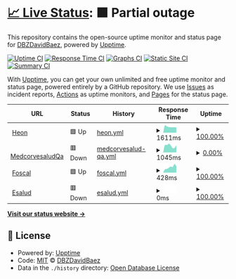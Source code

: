 # [📈 Live Status](https://DavidBaezDbz.github.io/DavidBaezDbz): <!--live status--> **🟧 Partial outage**

This repository contains the open-source uptime monitor and status page for [DBZDavidBaez](https://davidbaezdbz.github.io/), powered by [Upptime](https://github.com/upptime/upptime).

[![Uptime CI](https://github.com/DavidBaezDbz/DavidBaezDbz/workflows/Uptime%20CI/badge.svg)](https://github.com/DavidBaezDbz/DavidBaezDbz/actions?query=workflow%3A%22Uptime+CI%22)
[![Response Time CI](https://github.com/DavidBaezDbz/DavidBaezDbz/workflows/Response%20Time%20CI/badge.svg)](https://github.com/DavidBaezDbz/DavidBaezDbz/actions?query=workflow%3A%22Response+Time+CI%22)
[![Graphs CI](https://github.com/DavidBaezDbz/DavidBaezDbz/workflows/Graphs%20CI/badge.svg)](https://github.com/DavidBaezDbz/DavidBaezDbz/actions?query=workflow%3A%22Graphs+CI%22)
[![Static Site CI](https://github.com/DavidBaezDbz/DavidBaezDbz/workflows/Static%20Site%20CI/badge.svg)](https://github.com/DavidBaezDbz/DavidBaezDbz/actions?query=workflow%3A%22Static+Site+CI%22)
[![Summary CI](https://github.com/DavidBaezDbz/DavidBaezDbz/workflows/Summary%20CI/badge.svg)](https://github.com/DavidBaezDbz/DavidBaezDbz/actions?query=workflow%3A%22Summary+CI%22)

With [Upptime](https://upptime.js.org), you can get your own unlimited and free uptime monitor and status page, powered entirely by a GitHub repository. We use [Issues](https://github.com/DavidBaezDbz/DavidBaezDbz/issues) as incident reports, [Actions](https://github.com/DavidBaezDbz/DavidBaezDbz/actions) as uptime monitors, and [Pages](https://DavidBaezDbz.github.io/DavidBaezDbz) for the status page.

<!--start: status pages-->
<!-- This summary is generated by Upptime (https://github.com/upptime/upptime) -->
<!-- Do not edit this manually, your changes will be overwritten -->
<!-- prettier-ignore -->
| URL | Status | History | Response Time | Uptime |
| --- | ------ | ------- | ------------- | ------ |
| <img alt="" src="https://icons.duckduckgo.com/ip3/www.heon.com.co.ico" height="13"> [Heon](https://www.heon.com.co/inicio) | 🟩 Up | [heon.yml](https://github.com/DavidBaezDbz/uptimesites/commits/HEAD/history/heon.yml) | <details><summary><img alt="Response time graph" src="./graphs/heon/response-time-week.png" height="20"> 1611ms</summary><br><a href="https://DavidBaezDbz.github.io/uptimesites/history/heon"><img alt="Response time 1742" src="https://img.shields.io/endpoint?url=https%3A%2F%2Fraw.githubusercontent.com%2FDavidBaezDbz%2Fuptimesites%2FHEAD%2Fapi%2Fheon%2Fresponse-time.json"></a><br><a href="https://DavidBaezDbz.github.io/uptimesites/history/heon"><img alt="24-hour response time 1443" src="https://img.shields.io/endpoint?url=https%3A%2F%2Fraw.githubusercontent.com%2FDavidBaezDbz%2Fuptimesites%2FHEAD%2Fapi%2Fheon%2Fresponse-time-day.json"></a><br><a href="https://DavidBaezDbz.github.io/uptimesites/history/heon"><img alt="7-day response time 1611" src="https://img.shields.io/endpoint?url=https%3A%2F%2Fraw.githubusercontent.com%2FDavidBaezDbz%2Fuptimesites%2FHEAD%2Fapi%2Fheon%2Fresponse-time-week.json"></a><br><a href="https://DavidBaezDbz.github.io/uptimesites/history/heon"><img alt="30-day response time 1703" src="https://img.shields.io/endpoint?url=https%3A%2F%2Fraw.githubusercontent.com%2FDavidBaezDbz%2Fuptimesites%2FHEAD%2Fapi%2Fheon%2Fresponse-time-month.json"></a><br><a href="https://DavidBaezDbz.github.io/uptimesites/history/heon"><img alt="1-year response time 1742" src="https://img.shields.io/endpoint?url=https%3A%2F%2Fraw.githubusercontent.com%2FDavidBaezDbz%2Fuptimesites%2FHEAD%2Fapi%2Fheon%2Fresponse-time-year.json"></a></details> | <details><summary><a href="https://DavidBaezDbz.github.io/uptimesites/history/heon">100.00%</a></summary><a href="https://DavidBaezDbz.github.io/uptimesites/history/heon"><img alt="All-time uptime 99.93%" src="https://img.shields.io/endpoint?url=https%3A%2F%2Fraw.githubusercontent.com%2FDavidBaezDbz%2Fuptimesites%2FHEAD%2Fapi%2Fheon%2Fuptime.json"></a><br><a href="https://DavidBaezDbz.github.io/uptimesites/history/heon"><img alt="24-hour uptime 100.00%" src="https://img.shields.io/endpoint?url=https%3A%2F%2Fraw.githubusercontent.com%2FDavidBaezDbz%2Fuptimesites%2FHEAD%2Fapi%2Fheon%2Fuptime-day.json"></a><br><a href="https://DavidBaezDbz.github.io/uptimesites/history/heon"><img alt="7-day uptime 100.00%" src="https://img.shields.io/endpoint?url=https%3A%2F%2Fraw.githubusercontent.com%2FDavidBaezDbz%2Fuptimesites%2FHEAD%2Fapi%2Fheon%2Fuptime-week.json"></a><br><a href="https://DavidBaezDbz.github.io/uptimesites/history/heon"><img alt="30-day uptime 99.80%" src="https://img.shields.io/endpoint?url=https%3A%2F%2Fraw.githubusercontent.com%2FDavidBaezDbz%2Fuptimesites%2FHEAD%2Fapi%2Fheon%2Fuptime-month.json"></a><br><a href="https://DavidBaezDbz.github.io/uptimesites/history/heon"><img alt="1-year uptime 99.93%" src="https://img.shields.io/endpoint?url=https%3A%2F%2Fraw.githubusercontent.com%2FDavidBaezDbz%2Fuptimesites%2FHEAD%2Fapi%2Fheon%2Fuptime-year.json"></a></details>
| <img alt="" src="https://icons.duckduckgo.com/ip3/medcorvesaludqa.heon.com.co.ico" height="13"> [MedcorvesaludQa](https://medcorvesaludqa.heon.com.co/) | 🟥 Down | [medcorvesalud-qa.yml](https://github.com/DavidBaezDbz/uptimesites/commits/HEAD/history/medcorvesalud-qa.yml) | <details><summary><img alt="Response time graph" src="./graphs/medcorvesalud-qa/response-time-week.png" height="20"> 1045ms</summary><br><a href="https://DavidBaezDbz.github.io/uptimesites/history/medcorvesalud-qa"><img alt="Response time 1112" src="https://img.shields.io/endpoint?url=https%3A%2F%2Fraw.githubusercontent.com%2FDavidBaezDbz%2Fuptimesites%2FHEAD%2Fapi%2Fmedcorvesalud-qa%2Fresponse-time.json"></a><br><a href="https://DavidBaezDbz.github.io/uptimesites/history/medcorvesalud-qa"><img alt="24-hour response time 1126" src="https://img.shields.io/endpoint?url=https%3A%2F%2Fraw.githubusercontent.com%2FDavidBaezDbz%2Fuptimesites%2FHEAD%2Fapi%2Fmedcorvesalud-qa%2Fresponse-time-day.json"></a><br><a href="https://DavidBaezDbz.github.io/uptimesites/history/medcorvesalud-qa"><img alt="7-day response time 1045" src="https://img.shields.io/endpoint?url=https%3A%2F%2Fraw.githubusercontent.com%2FDavidBaezDbz%2Fuptimesites%2FHEAD%2Fapi%2Fmedcorvesalud-qa%2Fresponse-time-week.json"></a><br><a href="https://DavidBaezDbz.github.io/uptimesites/history/medcorvesalud-qa"><img alt="30-day response time 1112" src="https://img.shields.io/endpoint?url=https%3A%2F%2Fraw.githubusercontent.com%2FDavidBaezDbz%2Fuptimesites%2FHEAD%2Fapi%2Fmedcorvesalud-qa%2Fresponse-time-month.json"></a><br><a href="https://DavidBaezDbz.github.io/uptimesites/history/medcorvesalud-qa"><img alt="1-year response time 1112" src="https://img.shields.io/endpoint?url=https%3A%2F%2Fraw.githubusercontent.com%2FDavidBaezDbz%2Fuptimesites%2FHEAD%2Fapi%2Fmedcorvesalud-qa%2Fresponse-time-year.json"></a></details> | <details><summary><a href="https://DavidBaezDbz.github.io/uptimesites/history/medcorvesalud-qa">0.00%</a></summary><a href="https://DavidBaezDbz.github.io/uptimesites/history/medcorvesalud-qa"><img alt="All-time uptime 0.00%" src="https://img.shields.io/endpoint?url=https%3A%2F%2Fraw.githubusercontent.com%2FDavidBaezDbz%2Fuptimesites%2FHEAD%2Fapi%2Fmedcorvesalud-qa%2Fuptime.json"></a><br><a href="https://DavidBaezDbz.github.io/uptimesites/history/medcorvesalud-qa"><img alt="24-hour uptime 0.00%" src="https://img.shields.io/endpoint?url=https%3A%2F%2Fraw.githubusercontent.com%2FDavidBaezDbz%2Fuptimesites%2FHEAD%2Fapi%2Fmedcorvesalud-qa%2Fuptime-day.json"></a><br><a href="https://DavidBaezDbz.github.io/uptimesites/history/medcorvesalud-qa"><img alt="7-day uptime 0.00%" src="https://img.shields.io/endpoint?url=https%3A%2F%2Fraw.githubusercontent.com%2FDavidBaezDbz%2Fuptimesites%2FHEAD%2Fapi%2Fmedcorvesalud-qa%2Fuptime-week.json"></a><br><a href="https://DavidBaezDbz.github.io/uptimesites/history/medcorvesalud-qa"><img alt="30-day uptime 1.38%" src="https://img.shields.io/endpoint?url=https%3A%2F%2Fraw.githubusercontent.com%2FDavidBaezDbz%2Fuptimesites%2FHEAD%2Fapi%2Fmedcorvesalud-qa%2Fuptime-month.json"></a><br><a href="https://DavidBaezDbz.github.io/uptimesites/history/medcorvesalud-qa"><img alt="1-year uptime 0.00%" src="https://img.shields.io/endpoint?url=https%3A%2F%2Fraw.githubusercontent.com%2FDavidBaezDbz%2Fuptimesites%2FHEAD%2Fapi%2Fmedcorvesalud-qa%2Fuptime-year.json"></a></details>
| <img alt="" src="https://icons.duckduckgo.com/ip3/www.foscal.com.co.ico" height="13"> [Foscal](http://www.foscal.com.co/) | 🟩 Up | [foscal.yml](https://github.com/DavidBaezDbz/uptimesites/commits/HEAD/history/foscal.yml) | <details><summary><img alt="Response time graph" src="./graphs/foscal/response-time-week.png" height="20"> 428ms</summary><br><a href="https://DavidBaezDbz.github.io/uptimesites/history/foscal"><img alt="Response time 439" src="https://img.shields.io/endpoint?url=https%3A%2F%2Fraw.githubusercontent.com%2FDavidBaezDbz%2Fuptimesites%2FHEAD%2Fapi%2Ffoscal%2Fresponse-time.json"></a><br><a href="https://DavidBaezDbz.github.io/uptimesites/history/foscal"><img alt="24-hour response time 491" src="https://img.shields.io/endpoint?url=https%3A%2F%2Fraw.githubusercontent.com%2FDavidBaezDbz%2Fuptimesites%2FHEAD%2Fapi%2Ffoscal%2Fresponse-time-day.json"></a><br><a href="https://DavidBaezDbz.github.io/uptimesites/history/foscal"><img alt="7-day response time 428" src="https://img.shields.io/endpoint?url=https%3A%2F%2Fraw.githubusercontent.com%2FDavidBaezDbz%2Fuptimesites%2FHEAD%2Fapi%2Ffoscal%2Fresponse-time-week.json"></a><br><a href="https://DavidBaezDbz.github.io/uptimesites/history/foscal"><img alt="30-day response time 445" src="https://img.shields.io/endpoint?url=https%3A%2F%2Fraw.githubusercontent.com%2FDavidBaezDbz%2Fuptimesites%2FHEAD%2Fapi%2Ffoscal%2Fresponse-time-month.json"></a><br><a href="https://DavidBaezDbz.github.io/uptimesites/history/foscal"><img alt="1-year response time 439" src="https://img.shields.io/endpoint?url=https%3A%2F%2Fraw.githubusercontent.com%2FDavidBaezDbz%2Fuptimesites%2FHEAD%2Fapi%2Ffoscal%2Fresponse-time-year.json"></a></details> | <details><summary><a href="https://DavidBaezDbz.github.io/uptimesites/history/foscal">100.00%</a></summary><a href="https://DavidBaezDbz.github.io/uptimesites/history/foscal"><img alt="All-time uptime 99.98%" src="https://img.shields.io/endpoint?url=https%3A%2F%2Fraw.githubusercontent.com%2FDavidBaezDbz%2Fuptimesites%2FHEAD%2Fapi%2Ffoscal%2Fuptime.json"></a><br><a href="https://DavidBaezDbz.github.io/uptimesites/history/foscal"><img alt="24-hour uptime 100.00%" src="https://img.shields.io/endpoint?url=https%3A%2F%2Fraw.githubusercontent.com%2FDavidBaezDbz%2Fuptimesites%2FHEAD%2Fapi%2Ffoscal%2Fuptime-day.json"></a><br><a href="https://DavidBaezDbz.github.io/uptimesites/history/foscal"><img alt="7-day uptime 100.00%" src="https://img.shields.io/endpoint?url=https%3A%2F%2Fraw.githubusercontent.com%2FDavidBaezDbz%2Fuptimesites%2FHEAD%2Fapi%2Ffoscal%2Fuptime-week.json"></a><br><a href="https://DavidBaezDbz.github.io/uptimesites/history/foscal"><img alt="30-day uptime 100.00%" src="https://img.shields.io/endpoint?url=https%3A%2F%2Fraw.githubusercontent.com%2FDavidBaezDbz%2Fuptimesites%2FHEAD%2Fapi%2Ffoscal%2Fuptime-month.json"></a><br><a href="https://DavidBaezDbz.github.io/uptimesites/history/foscal"><img alt="1-year uptime 99.98%" src="https://img.shields.io/endpoint?url=https%3A%2F%2Fraw.githubusercontent.com%2FDavidBaezDbz%2Fuptimesites%2FHEAD%2Fapi%2Ffoscal%2Fuptime-year.json"></a></details>
| <img alt="" src="https://icons.duckduckgo.com/ip3/www.esaludecopetrol.com.ico" height="13"> [Esalud](https://www.esaludecopetrol.com/) | 🟥 Down | [esalud.yml](https://github.com/DavidBaezDbz/uptimesites/commits/HEAD/history/esalud.yml) | <details><summary><img alt="Response time graph" src="./graphs/esalud/response-time-week.png" height="20"> 0ms</summary><br><a href="https://DavidBaezDbz.github.io/uptimesites/history/esalud"><img alt="Response time 0" src="https://img.shields.io/endpoint?url=https%3A%2F%2Fraw.githubusercontent.com%2FDavidBaezDbz%2Fuptimesites%2FHEAD%2Fapi%2Fesalud%2Fresponse-time.json"></a><br><a href="https://DavidBaezDbz.github.io/uptimesites/history/esalud"><img alt="24-hour response time 0" src="https://img.shields.io/endpoint?url=https%3A%2F%2Fraw.githubusercontent.com%2FDavidBaezDbz%2Fuptimesites%2FHEAD%2Fapi%2Fesalud%2Fresponse-time-day.json"></a><br><a href="https://DavidBaezDbz.github.io/uptimesites/history/esalud"><img alt="7-day response time 0" src="https://img.shields.io/endpoint?url=https%3A%2F%2Fraw.githubusercontent.com%2FDavidBaezDbz%2Fuptimesites%2FHEAD%2Fapi%2Fesalud%2Fresponse-time-week.json"></a><br><a href="https://DavidBaezDbz.github.io/uptimesites/history/esalud"><img alt="30-day response time 0" src="https://img.shields.io/endpoint?url=https%3A%2F%2Fraw.githubusercontent.com%2FDavidBaezDbz%2Fuptimesites%2FHEAD%2Fapi%2Fesalud%2Fresponse-time-month.json"></a><br><a href="https://DavidBaezDbz.github.io/uptimesites/history/esalud"><img alt="1-year response time 0" src="https://img.shields.io/endpoint?url=https%3A%2F%2Fraw.githubusercontent.com%2FDavidBaezDbz%2Fuptimesites%2FHEAD%2Fapi%2Fesalud%2Fresponse-time-year.json"></a></details> | <details><summary><a href="https://DavidBaezDbz.github.io/uptimesites/history/esalud">100.00%</a></summary><a href="https://DavidBaezDbz.github.io/uptimesites/history/esalud"><img alt="All-time uptime 100.00%" src="https://img.shields.io/endpoint?url=https%3A%2F%2Fraw.githubusercontent.com%2FDavidBaezDbz%2Fuptimesites%2FHEAD%2Fapi%2Fesalud%2Fuptime.json"></a><br><a href="https://DavidBaezDbz.github.io/uptimesites/history/esalud"><img alt="24-hour uptime 100.00%" src="https://img.shields.io/endpoint?url=https%3A%2F%2Fraw.githubusercontent.com%2FDavidBaezDbz%2Fuptimesites%2FHEAD%2Fapi%2Fesalud%2Fuptime-day.json"></a><br><a href="https://DavidBaezDbz.github.io/uptimesites/history/esalud"><img alt="7-day uptime 100.00%" src="https://img.shields.io/endpoint?url=https%3A%2F%2Fraw.githubusercontent.com%2FDavidBaezDbz%2Fuptimesites%2FHEAD%2Fapi%2Fesalud%2Fuptime-week.json"></a><br><a href="https://DavidBaezDbz.github.io/uptimesites/history/esalud"><img alt="30-day uptime 100.00%" src="https://img.shields.io/endpoint?url=https%3A%2F%2Fraw.githubusercontent.com%2FDavidBaezDbz%2Fuptimesites%2FHEAD%2Fapi%2Fesalud%2Fuptime-month.json"></a><br><a href="https://DavidBaezDbz.github.io/uptimesites/history/esalud"><img alt="1-year uptime 100.00%" src="https://img.shields.io/endpoint?url=https%3A%2F%2Fraw.githubusercontent.com%2FDavidBaezDbz%2Fuptimesites%2FHEAD%2Fapi%2Fesalud%2Fuptime-year.json"></a></details>

<!--end: status pages-->

[**Visit our status website →**](https://DavidBaezDbz.github.io/DavidBaezDbz)

## 📄 License

- Powered by: [Upptime](https://github.com/upptime/upptime)
- Code: [MIT](./LICENSE) © [DBZDavidBaez](https://davidbaezdbz.github.io/)
- Data in the `./history` directory: [Open Database License](https://opendatacommons.org/licenses/odbl/1-0/)
